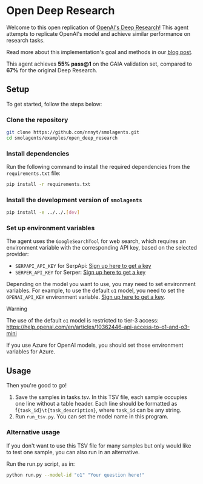 # Open Deep Research

Welcome to this open replication of [OpenAI's Deep Research](https://openai.com/index/introducing-deep-research/)! This agent attempts to replicate OpenAI's model and achieve similar performance on research tasks.

Read more about this implementation's goal and methods in our [blog post](https://huggingface.co/blog/open-deep-research).


This agent achieves **55% pass@1** on the GAIA validation set, compared to **67%** for the original Deep Research.

## Setup

To get started, follow the steps below:

### Clone the repository

```bash
git clone https://github.com/nnnyt/smolagents.git
cd smolagents/examples/open_deep_research
```

### Install dependencies

Run the following command to install the required dependencies from the `requirements.txt` file:

```bash
pip install -r requirements.txt
```

### Install the development version of `smolagents`

```bash
pip install -e ../../.[dev]
```

### Set up environment variables

The agent uses the `GoogleSearchTool` for web search, which requires an environment variable with the corresponding API key, based on the selected provider:
- `SERPAPI_API_KEY` for SerpApi: [Sign up here to get a key](https://serpapi.com/users/sign_up)
- `SERPER_API_KEY` for Serper: [Sign up here to get a key](https://serper.dev/signup)

Depending on the model you want to use, you may need to set environment variables.
For example, to use the default `o1` model, you need to set the `OPENAI_API_KEY` environment variable.
[Sign up here to get a key](https://platform.openai.com/signup).

> [!WARNING]
> The use of the default `o1` model is restricted to tier-3 access: https://help.openai.com/en/articles/10362446-api-access-to-o1-and-o3-mini

If you use Azure for OpenAI models, you should set those environment variables for Azure.

## Usage

Then you're good to go! 

1. Save the samples in tasks.tsv. In this TSV file, each sample occupies one line without a table header. Each line should be formatted as f`{task_id}\t{task_description}`, where `task_id` can be any string.
2. Run `run_tsv.py`. You can set the model name in this program.

### Alternative usage

If you don't want to use this TSV file for many samples but only would like to test one sample, you can also run in an alternative.

Run the run.py script, as in:
```bash
python run.py --model-id "o1" "Your question here!"
```
